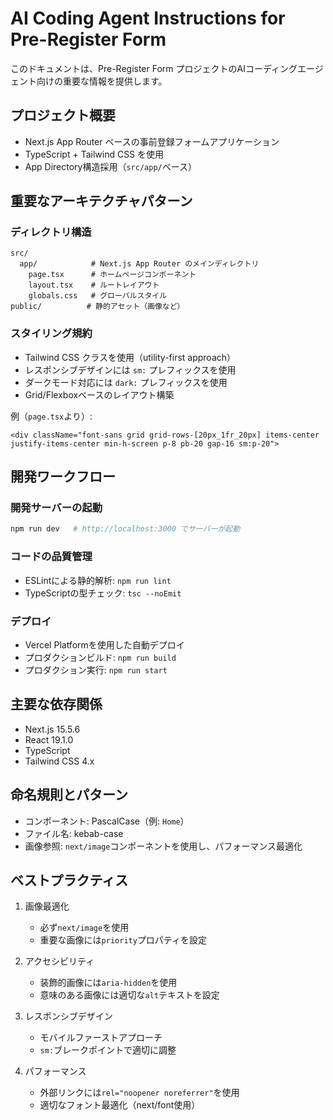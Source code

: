 # AI Coding Agent Instructions for Pre-Register Form

このドキュメントは、Pre-Register Form プロジェクトのAIコーディングエージェント向けの重要な情報を提供します。

## プロジェクト概要

- Next.js App Router ベースの事前登録フォームアプリケーション
- TypeScript + Tailwind CSS を使用
- App Directory構造採用（`src/app/`ベース）

## 重要なアーキテクチャパターン

### ディレクトリ構造

```
src/
  app/            # Next.js App Router のメインディレクトリ
    page.tsx      # ホームページコンポーネント
    layout.tsx    # ルートレイアウト
    globals.css   # グローバルスタイル
public/          # 静的アセット（画像など）
```

### スタイリング規約

- Tailwind CSS クラスを使用（utility-first approach）
- レスポンシブデザインには `sm:` プレフィックスを使用
- ダークモード対応には `dark:` プレフィックスを使用
- Grid/Flexboxベースのレイアウト構築

例（`page.tsx`より）:
```tsx
<div className="font-sans grid grid-rows-[20px_1fr_20px] items-center justify-items-center min-h-screen p-8 pb-20 gap-16 sm:p-20">
```

## 開発ワークフロー

### 開発サーバーの起動

```bash
npm run dev   # http://localhost:3000 でサーバーが起動
```

### コードの品質管理

- ESLintによる静的解析: `npm run lint`
- TypeScriptの型チェック: `tsc --noEmit`

### デプロイ

- Vercel Platformを使用した自動デプロイ
- プロダクションビルド: `npm run build`
- プロダクション実行: `npm run start`

## 主要な依存関係

- Next.js 15.5.6
- React 19.1.0
- TypeScript
- Tailwind CSS 4.x

## 命名規則とパターン

- コンポーネント: PascalCase（例: `Home`）
- ファイル名: kebab-case
- 画像参照: `next/image`コンポーネントを使用し、パフォーマンス最適化

## ベストプラクティス

1. 画像最適化
   - 必ず`next/image`を使用
   - 重要な画像には`priority`プロパティを設定

2. アクセシビリティ
   - 装飾的画像には`aria-hidden`を使用
   - 意味のある画像には適切な`alt`テキストを設定

3. レスポンシブデザイン
   - モバイルファーストアプローチ
   - `sm:`ブレークポイントで適切に調整

4. パフォーマンス
   - 外部リンクには`rel="noopener noreferrer"`を使用
   - 適切なフォント最適化（next/font使用）
